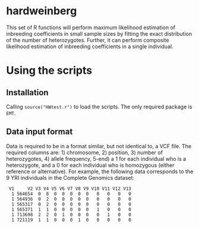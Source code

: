 # hardweinberg

This set of R functions will perform maximum likelihood estimation of inbreeding coefficients in small sample sizes by fitting the exact distribution of the number of heterozygotes. Further, it can perform composite likelihood estimation of inbreeding coefficients in a single individual.

# Using the scripts

## Installation

Calling `source("HWtest.r")` to load the scripts. The only required package is `EMT`.

## Data input format

Data is required to be in a format similar, but not identical to, a VCF file. The required columns are: 1) chromosome, 2) position, 3) number of heterozygotes, 4) allele frequency, 5-end) a 1 for each individual who is a heterozygote, and a 0 for each individual who is homozygous (either reference or alternative). For example, the following data corresponds to the 9 YRI individuals in the Complete Genomics dataset:

```
 V1     V2 V3 V4 V5 V6 V7 V8 V9 V10 V11 V12 V13
  1 564654  0  8  0  0  0  0  0   0   0   0   0
  1 564936  0  2  0  0  0  0  0   0   0   0   0
  1 565317  0  2  0  0  0  0  0   0   0   0   0
  1 565371  1  1  0  0  0  0  0   1   0   0   0
  1 713698  2  2  0  1  0  0  0   0   1   0   0
  1 721119  1  1  0  0  0  1  0   0   0   0   0

```
